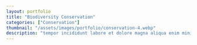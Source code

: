 ```yaml
---
layout: portfolio
title: "Biodiversity Conservation"
categories: ["Conservation"]
thumbnail: "/assets/images/portfolio/conservation-4.webp"
description: "tempor incididunt labore et dolore magna aliqua enim minim veniam quis nostrud exercitation ullamco laboris nisi aliquip commodo consequat.duis aute irure"
---
```

